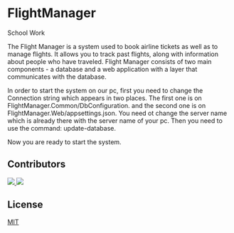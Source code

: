# FlightManager
School Work

The Flight Manager is a system used to book airline tickets as well as to manage flights. It allows you to track past flights, along with information about people who have traveled.
Flight Manager consists of two main components - a database and a web application with a layer that communicates with the database.

In order to start the system on our pc, first you need to change the Connection string which appears in two places. The first one is on FlightManager.Common/DbConfiguration. and the second one is on FlightManager.Web/appsettings.json. You need ot change the server name which is already there with the server name of your pc. Then you need to use the command: update-database.

Now you are ready to start the system.
## Contributors
<a href="https://github.com/margaritovamariya/FlightsManager/graphs/contributors)" style="width:250px;height:250px;">
  <img src="https://avatars.githubusercontent.com/u/60791605?v=4" >
</a>
<a href="https://github.com/margaritovamariya/FlightsManager/graphs/contributors)">
  <img src="https://avatars.githubusercontent.com/u/61647664?s=60&v=4">
</a>




## License 
[MIT](https://choosealicense.com/licenses/mit/)
